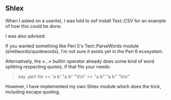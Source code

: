 ## Shlex

When I asked on a userlist, I was told to 
zef install Text::CSV for an example of how this could be done.

I was also advised:

If you wanted something like Perl 5's Text::ParseWords module
(shellwords/quotewords), I'm not sure it exists yet in the Perl 6
ecosystem.

Alternatively, the «...» builtin operator already does some kind of
word splitting respecting quotes, if that fits your needs:

  > say .perl for << 'a b' "a b" "\t\n" >>
  "a b"
  "a b"
  "\t\n"


However, I have implemented my own Shlex module which does the trick,
including escape quoting.
